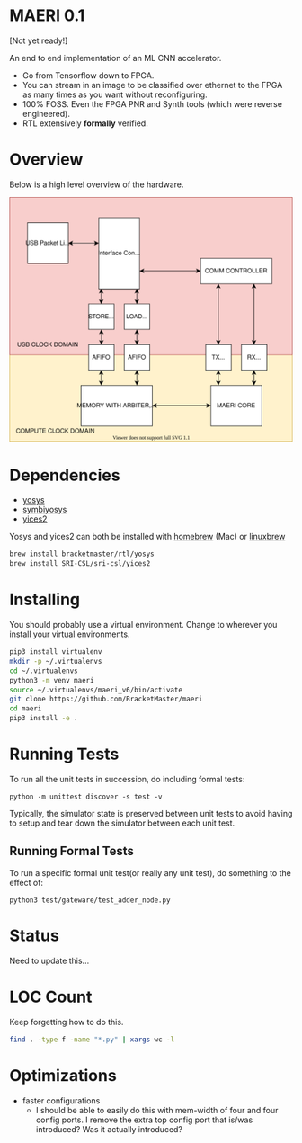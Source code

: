 # MAERI 0.1

[Not yet ready!]

An end to end implementation of an ML CNN accelerator.

 - Go from Tensorflow down to FPGA.
 - You can stream in an image to be classified over 
ethernet to the FPGA as many times as you want
without reconfiguring.
 - 100% FOSS. Even the FPGA PNR and Synth tools
(which were reverse engineered).
 - RTL extensively **formally** verified.

# Overview
Below is a high level overview of the hardware.

![High level overview](docs/high_level.svg)

# Dependencies

 - [yosys](https://github.com/YosysHQ/yosys)
 - [symbiyosys](https://symbiyosys.readthedocs.io/en/latest/quickstart.html#symbiyosys)
 - [yices2](https://github.com/SRI-CSL/yices2)

 Yosys and yices2 can both be installed with [homebrew](https://brew.sh)
 (Mac) or [linuxbrew](https://docs.brew.sh/Homebrew-on-Linux)

 ```bash
brew install bracketmaster/rtl/yosys
brew install SRI-CSL/sri-csl/yices2
```

# Installing

You should probably use a virtual environment.
Change to wherever you install your virtual environments.

```bash
pip3 install virtualenv
mkdir -p ~/.virtualenvs
cd ~/.virtualenvs
python3 -m venv maeri
source ~/.virtualenvs/maeri_v6/bin/activate
git clone https://github.com/BracketMaster/maeri
cd maeri
pip3 install -e .
```

# Running Tests

To run all the unit tests in succession,
do including formal tests:

```
python -m unittest discover -s test -v
```

Typically, the simulator state is preserved 
between unit tests to avoid having to setup
and tear down the simulator between each 
unit test.

## Running Formal Tests

To run a specific formal unit test(or really
any unit test), do something to the effect
of:

```
python3 test/gateware/test_adder_node.py
```

# Status

Need to update this...

# LOC Count
Keep forgetting how to do this.

```bash
find . -type f -name "*.py" | xargs wc -l
```

# Optimizations

 - faster configurations
   - I should be able to easily do this with mem-width
   of four and four config ports.
   I remove the extra top config port that is/was
   introduced? Was it actually introduced?